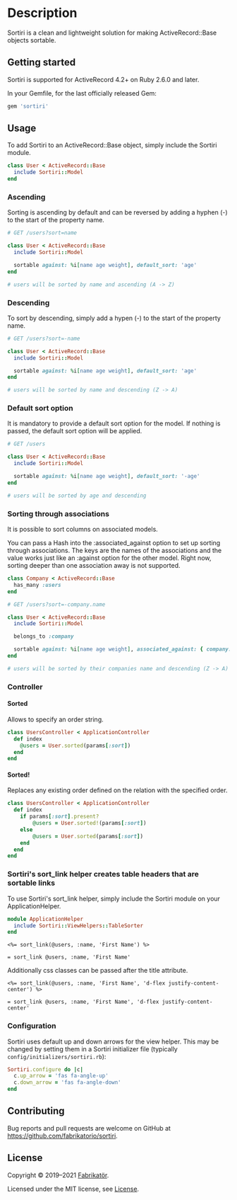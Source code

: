 # Description

Sortiri is a clean and lightweight solution for making ActiveRecord::Base objects sortable.

## Getting started

Sortiri is supported for ActiveRecord 4.2+ on Ruby 2.6.0 and later.

In your Gemfile, for the last officially released Gem:

```ruby
gem 'sortiri'
```

## Usage

To add Sortiri to an ActiveRecord::Base object, simply include the Sortiri module.

```ruby
class User < ActiveRecord::Base
  include Sortiri::Model
end
```

### Ascending

Sorting is ascending by default and can be reversed by adding a hyphen (-) to the start of the property name.

```ruby
# GET /users?sort=name

class User < ActiveRecord::Base
  include Sortiri::Model

  sortable against: %i[name age weight], default_sort: 'age'
end

# users will be sorted by name and ascending (A -> Z)
```

### Descending

To sort by descending, simply add a hypen (-) to the start of the property name.

```ruby
# GET /users?sort=-name

class User < ActiveRecord::Base
  include Sortiri::Model

  sortable against: %i[name age weight], default_sort: 'age'
end

# users will be sorted by name and descending (Z -> A)
```

### Default sort option

It is mandatory to provide a default sort option for the model. If nothing is passed, the default sort option will be applied.

```ruby
# GET /users

class User < ActiveRecord::Base
  include Sortiri::Model

  sortable against: %i[name age weight], default_sort: '-age'
end

# users will be sorted by age and descending
```

### Sorting through associations

It is possible to sort columns on associated models.

You can pass a Hash into the :associated_against option to set up sorting through associations. The keys are the names of the associations and the value works just like an :against option for the other model. Right now, sorting deeper than one association away is not supported.

```ruby
class Company < ActiveRecord::Base
  has_many :users
end

# GET /users?sort=-company.name

class User < ActiveRecord::Base
  include Sortiri::Model

  belongs_to :company

  sortable against: %i[name age weight], associated_against: { company: [:name] }, default_sort: '-age'
end

# users will be sorted by their companies name and descending (Z -> A)
```

### Controller

#### Sorted

Allows to specify an order string.

```ruby
class UsersController < ApplicationController
  def index
    @users = User.sorted(params[:sort])
  end
end
```

#### Sorted!

Replaces any existing order defined on the relation with the specified order.

```ruby
class UsersController < ApplicationController
  def index
    if params[:sort].present?
        @users = User.sorted!(params[:sort])
    else
        @users = User.sorted(params[:sort])
    end
  end
end
```

### Sortiri's sort_link helper creates table headers that are sortable links

To use Sortiri's sort_link helper, simply include the Sortiri module on your ApplicationHelper.

```ruby
module ApplicationHelper
  include Sortiri::ViewHelpers::TableSorter
end
```

```erb
<%= sort_link(@users, :name, 'First Name') %>
```

```haml
= sort_link @users, :name, 'First Name'
```

Additionally css classes can be passed after the title attribute.

```erb
<%= sort_link(@users, :name, 'First Name', 'd-flex justify-content-center') %>
```

```haml
= sort_link @users, :name, 'First Name', 'd-flex justify-content-center'
```

### Configuration

Sortiri uses default up and down arrows for the view helper. This may be changed by
setting them in a Sortiri initializer file (typically `config/initializers/sortiri.rb`):

```ruby
Sortiri.configure do |c|
  c.up_arrow = 'fas fa-angle-up'
  c.down_arrow = 'fas fa-angle-down'
end
```

## Contributing

Bug reports and pull requests are welcome on GitHub at https://github.com/fabrikatorio/sortiri.

## License

Copyright © 2019–2021 [Fabrikatör](https://fabrikator.io).

Licensed under the MIT license, see [License](https://github.com/fabrikatorio/sortiri/blob/master/LICENSE.txt).
